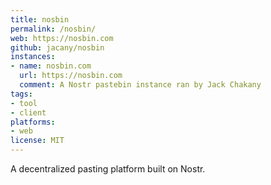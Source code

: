 ```yaml
---
title: nosbin
permalink: /nosbin/
web: https://nosbin.com
github: jacany/nosbin
instances:
- name: nosbin.com
  url: https://nosbin.com
  comment: A Nostr pastebin instance ran by Jack Chakany
tags:
- tool
- client
platforms:
- web
license: MIT
---
```


A decentralized pasting platform built on Nostr.
